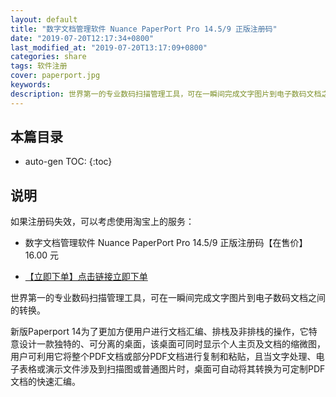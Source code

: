 ```yaml
---
layout: default
title: "数字文档管理软件 Nuance PaperPort Pro 14.5/9 正版注册码"
date: "2019-07-20T12:17:34+0800"
last_modified_at: "2019-07-20T13:17:09+0800"
categories: share
tags: 软件注册
cover: paperport.jpg
keywords:
description: 世界第一的专业数码扫描管理工具，可在一瞬间完成文字图片到电子数码文档之间的转换。
---
```


## 本篇目录

* auto-gen TOC:
{:toc}

## 说明

如果注册码失效，可以考虑使用淘宝上的服务：

* 数字文档管理软件 Nuance PaperPort Pro 14.5/9 正版注册码【在售价】16.00 元

* [【立即下单】点击链接立即下单](https://s.click.taobao.com/t?e=m%3D2%26s%3D9mtzcj1voG8cQipKwQzePOeEDrYVVa64LKpWJ%2Bin0XLjf2vlNIV67iVQNwdnfEDWhEvvQe3dPn1FzjN9hD2WgqNloZYdv3EG6YKsWt4FgAKVoz8w%2F8flOF9EeTtntI440rU7bvMfl7HnFl8Jum2LE3ZBxYFlOV9iskmx5kiO8DpndR0CisZIhWrkkGxE5r53b9qJq5%2FOwEYMlu5kMKse3g%3D%3D&scm=null&pvid=null&app_pvid=59590_11.1.242.138_137997_1563596315015&ptl=floorId:17741;app_pvid:59590_11.1.242.138_137997_1563596315015&union_lens=lensId:0b8d12c1_0e67_16c0d98e0aa_ac50)

世界第一的专业数码扫描管理工具，可在一瞬间完成文字图片到电子数码文档之间的转换。

新版Paperport 14为了更加方便用户进行文档汇编、排栈及非排栈的操作，它特意设计一款独特的、可分离的桌面，该桌面可同时显示个人主页及文档的缩微图，用户可利用它将整个PDF文档或部分PDF文档进行复制和粘贴，且当文字处理、电子表格或演示文件涉及到扫描图或普通图片时，桌面可自动将其转换为可定制PDF文档的快速汇编。
